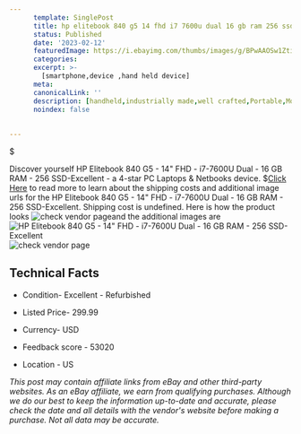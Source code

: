 ```yaml
---
      template: SinglePost
      title: hp elitebook 840 g5 14 fhd i7 7600u dual 16 gb ram 256 ssd excellent
      status: Published
      date: '2023-02-12'
      featuredImage: https://i.ebayimg.com/thumbs/images/g/BPwAAOSw1ZtieRXZ/s-l225.jpg
      categories: 
      excerpt: >-
        [smartphone,device ,hand held device]
      meta:
      canonicalLink: ''
      description: [handheld,industrially made,well crafted,Portable,Mobile,Compact,Convenient,Lightweight,Maneuverable,Man-portable,Miniature,Carriable,Hand-held,Light,Holdable,Transportable,Mobile device,Pocket-sized,On-the-go,Wireless,Cordless,Compact size,Convenient size, smartphone,device ,hand held device]
      noindex: false
      
        
---
```

$

Discover yourself HP Elitebook 840 G5 - 14" FHD - i7-7600U Dual - 16 GB RAM - 256 SSD-Excellent - a 4-star PC Laptops & Netbooks device.
$[Click Here](https://www.ebay.com/itm/384879767476?hash=item599c9f2fb4%3Ag%3ABPwAAOSw1ZtieRXZ&amdata=enc%3AAQAHAAAA4AAo6r9dz6pIY9CClHTSzBOT%2B%2BlGtR2usVBNJsg4GbnrhPnb2UqWcyttreZ6udKiZur1tbwDexBWuFBBKa5%2FK3KrR5gnzk6V3CYbmeULIZPFdfAN%2BlgTwFGCKtNYIKfIJXIGMA%2B4TquT10HMceJTOk8blTCm%2BD7W%2BCQ9G99Mc1%2B7FlGvMbnWmhuBNSRgfWewLUEGMy1L%2FJdp7Y9R1QGgHdlvY%2BwjiiqvxVrE3ffpxW5GKERuatnH3lLF0gxwLK8ZH1Lrcpk97tf80f7huWlCMQh3WICE3USoEE6EU90IxWek&mkevt=1&mkcid=1&mkrid=711-53200-19255-0&campid=%253CePNCampaignId%253E&customid=%253CreferenceId%253E&toolid=10049) to read more to learn about the shipping costs and additional image urls for the HP Elitebook 840 G5 - 14" FHD - i7-7600U Dual - 16 GB RAM - 256 SSD-Excellent. Shipping cost is undefined. Here is how the product looks ![check vendor page](https://i.ebayimg.com/thumbs/images/g/BPwAAOSw1ZtieRXZ/s-l225.jpg)and the additional images are![HP Elitebook 840 G5 - 14" FHD - i7-7600U Dual - 16 GB RAM - 256 SSD-Excellent](https://i.ebayimg.com/images/g/BPwAAOSw1ZtieRXZ/s-l500.jpg)![check vendor page](https://origin-galleryplus.ebayimg.com/ws/web/384879767476_2_0_1/225x225.jpg,https://origin-galleryplus.ebayimg.com/ws/web/384879767476_3_0_1/225x225.jpg,https://origin-galleryplus.ebayimg.com/ws/web/384879767476_4_0_1/225x225.jpg,https://origin-galleryplus.ebayimg.com/ws/web/384879767476_5_0_1/225x225.jpg)



 ## Technical Facts 



     
      

 - Condition- Excellent - Refurbished 


      

 - Listed Price- 299.99 


      

 - Currency- USD 


      

 - Feedback score - 53020 


      

 - Location - US 


      
      

 *_This post may contain affiliate links from eBay and other third-party websites. As an eBay affiliate, we earn from qualifying purchases. Although we do our best to keep the information up-to-date and accurate, please check the date and all details with the vendor's website before making a purchase. Not all data may be accurate._*






